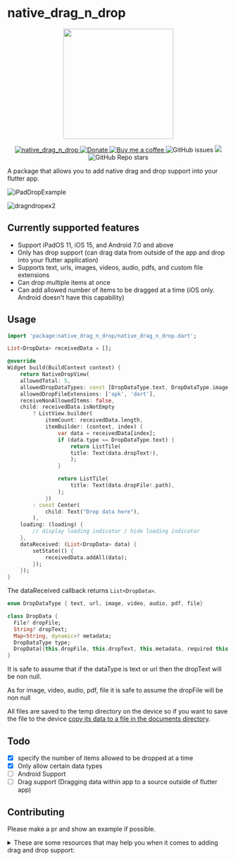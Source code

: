 # native_drag_n_drop

<p align="center">
  <img src="https://user-images.githubusercontent.com/15949910/150895221-6a4e58f8-4238-43e6-8549-4e626389985b.png" width=250/>
</p>
<p align="center">
 
 <a href="https://pub.dartlang.org/packages/native_drag_n_drop">
    <img alt="native_drag_n_drop" src="https://img.shields.io/pub/v/native_drag_n_drop.svg">
  </a>
 <a href="https://www.paypal.com/donate/?hosted_button_id=6ZB3J8WR4CNV8">
    <img alt="Donate" src="https://img.shields.io/badge/Donate-PayPal-blue.svg">
  </a>
 <a href="https://www.buymeacoffee.com/alexrabin">
    <img alt="Buy me a coffee" src="https://img.shields.io/badge/Donate-Buy%20Me%20A%20Coffee-yellow.svg">
  </a>
<img alt="GitHub issues" src="https://img.shields.io/github/issues/alexrabin/FlutterNativeDragAndDrop?color=red">
  <img src="https://img.shields.io/github/license/alexrabin/FlutterNativeDragAndDrop">
  <img alt="GitHub Repo stars" src="https://img.shields.io/github/stars/alexrabin/FlutterNativeDragAndDrop?style=social">
</p>

A package that allows you to add native drag and drop support into your flutter app.

![iPadDropExample](https://user-images.githubusercontent.com/15949910/150702838-817e24cd-9494-43e3-a077-64a036393b0a.gif)

![dragndropex2](https://user-images.githubusercontent.com/15949910/150670673-c19d7d65-f9b0-4a3f-8e2a-aae8b241e28d.gif)


## Currently supported features
* Support iPadOS 11, iOS 15, and Android 7.0 and above
* Only has drop support (can drag data from outside of the app and drop into your flutter application)
* Supports text, urls, images, videos, audio, pdfs, and custom file extensions
* Can drop multiple items at once
* Can add allowed number of items to be dragged at a time (iOS only. Android doesn't have this capability)
## Usage

```dart
import 'package:native_drag_n_drop/native_drag_n_drop.dart';

List<DropData> receivedData = [];

@override
Widget build(BuildContext context) {
    return NativeDropView(
    allowedTotal: 5,
    allowedDropDataTypes: const [DropDataType.text, DropDataType.image, DropDataType.video],
    allowedDropFileExtensions: ['apk', 'dart'],
    receiveNonAllowedItems: false,
    child: receivedData.isNotEmpty
        ? ListView.builder(
            itemCount: receivedData.length,
            itemBuilder: (context, index) {
                var data = receivedData[index];
                if (data.type == DropDataType.text) {
                    return ListTile(
                    title: Text(data.dropText!),
                    );
                }

                return ListTile(
                    title: Text(data.dropFile!.path),
                );
            })
        : const Center(
            child: Text("Drop data here"),
        ),
    loading: (loading) {
        // display loading indicator / hide loading indicator
    },
    dataReceived: (List<DropData> data) {
        setState(() {
            receivedData.addAll(data);
        });
    });
}

```

The dataReceived callback returns `List<DropData>`. 

```dart
enum DropDataType { text, url, image, video, audio, pdf, file}

class DropData {
  File? dropFile;
  String? dropText;
  Map<String, dynamic>? metadata;
  DropDataType type;
  DropData({this.dropFile, this.dropText, this.metadata, required this.type});
}
```
It is safe to assume that if the dataType is text or url then the dropText will be non null.

As for image, video, audio, pdf, file it is safe to assume the dropFile will be non null

All files are saved to the temp directory on the device so if you want to save the file to the device [copy its data to a file in the documents directory](https://programmingwithswift.com/how-to-save-a-file-locally-with-flutter/). 
## Todo

- [x] specify the number of items allowed to be dropped at a time
- [x] Only allow certain data types
- [ ] Android Support
- [ ] Drag support (Dragging data within app to a source outside of flutter app)

## Contributing

Please make a pr and show an example if possible.

<details>
  <summary>These are some resources that may help you when it comes to adding drag and drop support: </summary>
    
- [Flutter Platform Views](https://docs.flutter.dev/development/platform-integration/platform-views?tab=android-platform-views-java-tab)
- [An example of how to use flutter platform views](https://github.com/ryan-alfi/flutter-platform-view)
- [iOS Drag and Drop Docs](https://developer.apple.com/documentation/uikit/drag_and_drop)
- [iOS make a uiview a drop desitination](https://developer.apple.com/documentation/uikit/drag_and_drop/making_a_view_into_a_drop_destination)
- [iOS make a uiview into a drag source](https://developer.apple.com/documentation/uikit/drag_and_drop/making_a_view_into_a_drag_source)


</details>
